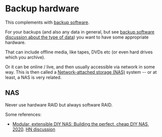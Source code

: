 # Backup hardware

This complements with [backup software](backup-software.md).

For your backups
(and also any data in general,
 but see [backup software discussion about the type of data](backup-software.md))
you want to have some appropriate hardware.

That can include offline media, like tapes, DVDs etc
(or even hard drives which you archive).

Or it can be online / live, and then usually accessible via network in some way.
This is then called a [Network-attached storage (NAS)](https://en.wikipedia.org/wiki/Network-attached_storage) system
-- or at least, a NAS is very related.


## NAS

Never use hardware RAID but always software RAID.

Some references:

* [Modular, extensible DIY NAS: Building the perfect, cheap DIY NAS, 2020](https://blog.georgovassilis.com/2020/04/01/building-the-perfect-cheap-diy-nas/).
  [HN discussion](https://news.ycombinator.com/item?id=24677407)
